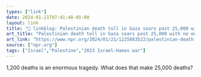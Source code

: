 ```yaml
---
types: ["link"]
date: 2024-01-21T07:41:48-05:00
layout: link
title: "🔗 linkblog: Palestinian death toll in Gaza soars past 25,000 with no end to war in sight : NPR'"
art_title: "Palestinian death toll in Gaza soars past 25,000 with no end to war in sight : NPR"
art_link: "https://www.npr.org/2024/01/21/1225883522/palestinian-death-toll-soars-past-25-000-in-gaza-with-no-end-to-war-in-sight"
source: ["npr.org"]
tags: ["Israel","Palestine","2023 Israel-Hamas war"]
---
```

1,200 deaths is an enormous tragedy. What does that make 25,000 deaths?
